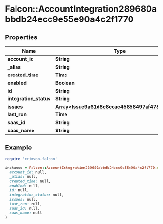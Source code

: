 # Falcon::AccountIntegration289680abbdb24ecc9e55e90a4c2f1770

## Properties

| Name | Type | Description | Notes |
| ---- | ---- | ----------- | ----- |
| **account_id** | **String** |  |  |
| **_alias** | **String** |  |  |
| **created_time** | **Time** |  |  |
| **enabled** | **Boolean** |  |  |
| **id** | **String** |  |  |
| **integration_status** | **String** |  |  |
| **issues** | [**Array&lt;Issue9a61d8c8ccac45858497af4786b275c7&gt;**](Issue9a61d8c8ccac45858497af4786b275c7.md) |  |  |
| **last_run** | **Time** |  |  |
| **saas_id** | **String** |  |  |
| **saas_name** | **String** |  |  |

## Example

```ruby
require 'crimson-falcon'

instance = Falcon::AccountIntegration289680abbdb24ecc9e55e90a4c2f1770.new(
  account_id: null,
  _alias: null,
  created_time: null,
  enabled: null,
  id: null,
  integration_status: null,
  issues: null,
  last_run: null,
  saas_id: null,
  saas_name: null
)
```

